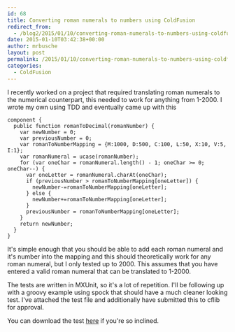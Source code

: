 ```yaml
---
id: 68
title: Converting roman numerals to numbers using ColdFusion
redirect_from:
  - /blog2/2015/01/10/converting-roman-numerals-to-numbers-using-coldfusion/
date: 2015-01-10T03:42:38+00:00
author: mrbusche
layout: post
permalink: /2015/01/10/converting-roman-numerals-to-numbers-using-coldfusion/
categories:
  - ColdFusion
---
```


I recently worked on a project that required translating roman numerals to the numerical counterpart, this needed to work for anything from 1-2000. I wrote my own using TDD and eventually came up with this

    component {
      public function romanToDecimal(romanNumber) {
        var newNumber = 0;
        var previousNumber = 0;
        var romanToNumberMapping = {M:1000, D:500, C:100, L:50, X:10, V:5, I:1};
        var romanNumeral = ucase(romanNumber);
        for (var oneChar = romanNumeral.length() - 1; oneChar >= 0; oneChar--) {
          var oneLetter = romanNumeral.charAt(oneChar);
          if (previousNumber > romanToNumberMapping[oneLetter]) {
            newNumber-=romanToNumberMapping[oneLetter];
          } else {
            newNumber+=romanToNumberMapping[oneLetter];
          }
          previousNumber = romanToNumberMapping[oneLetter];
        }
        return newNumber;
      }
    }

It's simple enough that you should be able to add each roman numeral and it's number into the mapping and this should theoretically work for any roman numeral, but I only tested up to 2000. This assumes that you have entered a valid roman numeral that can be translated to 1-2000.

The tests are written in MXUnit, so it's a lot of repetition. I'll be following up with a groovy example using spock that should have a much cleaner looking test. I've attached the test file and additionally have submitted this to cflib for approval.

You can download the test <a href="https://mrbusche.com/blog/enclosures/testRoman.txt" target="_blank">here</a> if you're so inclined.
